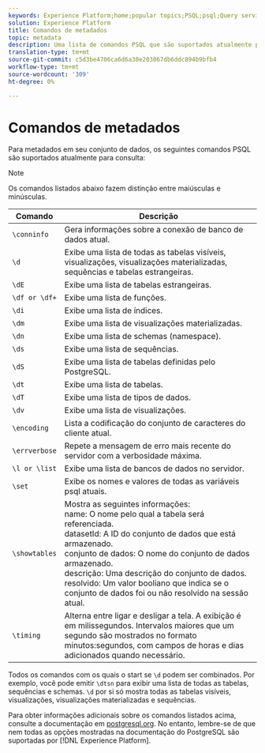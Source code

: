 ```yaml
---
keywords: Experience Platform;home;popular topics;PSQL;psql;Query service;query service;metadata;commands;metadata commands;
solution: Experience Platform
title: Comandos de metadados
topic: metadata
description: Uma lista de comandos PSQL que são suportados atualmente para consulta de metadados.
translation-type: tm+mt
source-git-commit: c5d3be4706ca6d6a30e203067db6ddc894b9bfb4
workflow-type: tm+mt
source-wordcount: '309'
ht-degree: 0%

---
```



# Comandos de metadados

Para metadados em seu conjunto de dados, os seguintes comandos PSQL são suportados atualmente para consulta:

>[!NOTE]
>
>Os comandos listados abaixo fazem distinção entre maiúsculas e minúsculas.

| Comando | Descrição |
|------- | ------------|
| `\conninfo` | Gera informações sobre a conexão de banco de dados atual. |
| `\d` | Exibe uma lista de todas as tabelas visíveis, visualizações, visualizações materializadas, sequências e tabelas estrangeiras. |
| `\dE` | Exibe uma lista de tabelas estrangeiras. |
| `\df or \df+` | Exibe uma lista de funções. |
| `\di` | Exibe uma lista de índices. |
| `\dm` | Exibe uma lista de visualizações materializadas. |
| `\dn` | Exibe uma lista de schemas (namespace). |
| `\ds` | Exibe uma lista de sequências. |
| `\dS` | Exibe uma lista de tabelas definidas pelo PostgreSQL. |
| `\dt` | Exibe uma lista de tabelas. |
| `\dT` | Exibe uma lista de tipos de dados. |
| `\dv` | Exibe uma lista de visualizações. |
| `\encoding` | Lista a codificação do conjunto de caracteres do cliente atual. |
| `\errverbose` | Repete a mensagem de erro mais recente do servidor com a verbosidade máxima. |
| `\l or \list` | Exibe uma lista de bancos de dados no servidor. |
| `\set` | Exibe os nomes e valores de todas as variáveis psql atuais. |
| `\showtables` | Mostra as seguintes informações: <br>name: O nome pelo qual a tabela será referenciada.<br>datasetId: A ID do conjunto de dados que está armazenado.<br>conjunto de dados: O nome do conjunto de dados armazenado.<br>descrição: Uma descrição do conjunto de dados.<br>resolvido: Um valor booliano que indica se o conjunto de dados foi ou não resolvido na sessão atual. |
| `\timing` | Alterna entre ligar e desligar a tela. A exibição é em milissegundos. Intervalos maiores que um segundo são mostrados no formato minutos:segundos, com campos de horas e dias adicionados quando necessário. |

Todos os comandos com os quais o start se  `\d` podem ser combinados. Por exemplo, você pode emitir `\dtsn` para exibir uma lista de todas as tabelas, sequências e schemas. `\d` por si só mostra todas as tabelas visíveis, visualizações, visualizações materializadas e sequências.

Para obter informações adicionais sobre os comandos listados acima, consulte a documentação em [postgresql.org](https://www.postgresql.org/docs/10/app-psql.html). No entanto, lembre-se de que nem todas as opções mostradas na documentação do PostgreSQL são suportadas por [!DNL Experience Platform].

